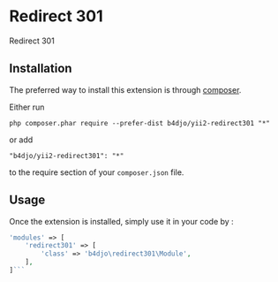 Redirect 301
============
Redirect 301

Installation
------------

The preferred way to install this extension is through [composer](http://getcomposer.org/download/).

Either run

```
php composer.phar require --prefer-dist b4djo/yii2-redirect301 "*"
```

or add

```
"b4djo/yii2-redirect301": "*"
```

to the require section of your `composer.json` file.


Usage
-----

Once the extension is installed, simply use it in your code by  :

```php
'modules' => [
    'redirect301' => [
        'class' => 'b4djo\redirect301\Module',
    ],
]```